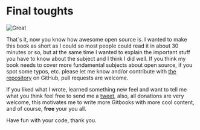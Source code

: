 # Final toughts

![Great](http://i.imgur.com/6XSNnoA.jpg?2 "Oh yeah")

That´s it, now you know how awesome open source is. I wanted to make this book as short as I could so most people could read it in about 30 minutes or so, but at the same time I wanted to explain the important stuff you have to know about the subject and I think I did well. If you think my book needs to cover more fundamental subjects about open source, if you spot some typos, etc.  please let me know and/or contribute with [the repository](www.github.com/diegowifi/open-source-fundamentals) on GitHub, pull requests are welcome.

If you liked what I wrote, learned something new feel and want to tell me what you think feel free to send me a [tweet](http://www.twitter.com/Diego_WiFi), also, all donations are very welcome, this motivates me to write more Gitbooks with more cool content, and of course, **free** your you all.

Have fun with your code, thank you.
